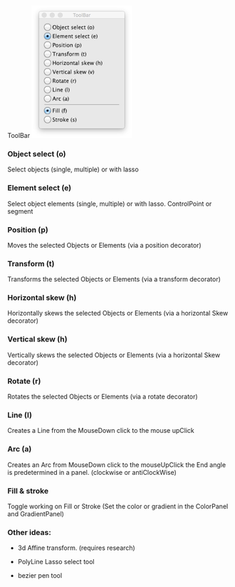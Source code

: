 ToolBar <!--more--> 
<img width="226" alt="img" src="https://raw.githubusercontent.com/stylekit/img/master/Screen Shot 2016-05-08 at 17.48.24.png">

### Object select (o)
Select objects (single, multiple) or with lasso

### Element select (e)
Select object elements (single, multiple) or with lasso. ControlPoint or segment

### Position (p)
Moves the selected Objects or Elements (via a position decorator)

### Transform (t)
Transforms the selected Objects or Elements (via a transform decorator)

### Horizontal skew (h) 
Horizontally skews the selected Objects or Elements (via a horizontal Skew decorator)

### Vertical skew (h)
Vertically skews the selected Objects or Elements (via a horizontal Skew decorator)

### Rotate (r)
Rotates the selected Objects or Elements (via a rotate decorator)

### Line (l)
Creates a Line from the MouseDown click to the mouse upClick

### Arc (a)
Creates an Arc from MouseDown click to the mouseUpClick the End angle is predetermined in a panel. (clockwise or antiClockWise)

### Fill & stroke
Toggle working on Fill or Stroke (Set the color or gradient in the ColorPanel and GradientPanel)

### Other ideas:
- 3d Affine transform. (requires research)

- PolyLine Lasso select tool

- bezier pen tool


